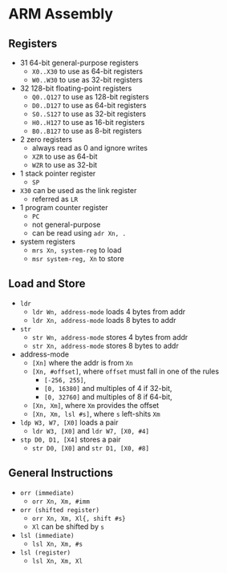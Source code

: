 ARM Assembly
============

## Registers

- 31 64-bit general-purpose registers
  - `X0..X30` to use as 64-bit registers
  - `W0..W30` to use as 32-bit registers
- 32 128-bit floating-point registers
  - `Q0..Q127` to use as 128-bit registers
  - `D0..D127` to use as 64-bit registers
  - `S0..S127` to use as 32-bit registers
  - `H0..H127` to use as 16-bit registers
  - `B0..B127` to use as 8-bit registers
- 2 zero registers
  - always read as 0 and ignore writes
  - `XZR` to use as 64-bit
  - `WZR` to use as 32-bit
- 1 stack pointer register
  - `SP`
- `X30` can be used as the link register
  - referred as `LR`
- 1 program counter register
  - `PC`
  - not general-purpose
  - can be read using `adr Xn, .`
- system registers
  - `mrs Xn, system-reg` to load
  - `msr system-reg, Xn` to store

## Load and Store

- `ldr`
  - `ldr Wn, address-mode` loads 4 bytes from addr
  - `ldr Xn, address-mode` loads 8 bytes to addr
- `str`
  - `str Wn, address-mode` stores 4 bytes from addr
  - `str Xn, address-mode` stores 8 bytes to addr
- address-mode
  - `[Xn]` where the addr is from `Xn`
  - `[Xn, #offset]`, where `offset` must fall in one of the rules
    - `[-256, 255]`,
    - `[0, 16380]` and multiples of 4 if 32-bit,
    - `[0, 32760]` and multiples of 8 if 64-bit,
  - `[Xn, Xm]`, where `Xm` provides the offset
  - `[Xn, Xm, lsl #s]`, where `s` left-shits `Xm`
- `ldp W3, W7, [X0]` loads a pair
  - `ldr W3, [X0]` and `ldr W7, [X0, #4]`
- `stp D0, D1, [X4]` stores a pair
  - `str D0, [X0]` and `str D1, [X0, #8]`

## General Instructions

- `orr (immediate)`
  - `orr Xn, Xm, #imm`
- `orr (shifted register)`
  - `orr Xn, Xm, Xl{, shift #s}`
  - `Xl` can be shifted by `s`
- `lsl (immediate)`
  - `lsl Xn, Xm, #s`
- `lsl (register)`
  - `lsl Xn, Xm, Xl`
